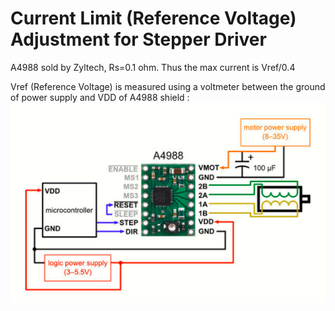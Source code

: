 # Current Limit (Reference Voltage) Adjustment for Stepper Driver
A4988 sold by Zyltech, Rs=0.1 ohm. Thus the max current is Vref/0.4

Vref (Reference Voltage) is measured using a voltmeter between the ground of power supply and VDD of A4988 shield :
![measure](https://github.com/ghostlof/GRBL-motor/blob/master/Images/A4988.PNG)
